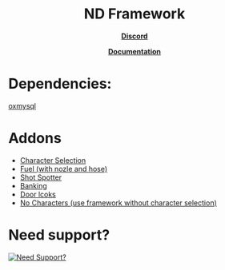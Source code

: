 <h1 align='center'>ND Framework</h1>
<p align='center'><b><a href="discord.gg/nc82d8zvjm">Discord</a></b>

<p align='center'><b><a href="https://ndframework.gitbook.io/nd-framework/">Documentation</a></b>

# Dependencies:
[oxmysql](https://github.com/overextended/oxmysql/releases/download/v2.4.0/oxmysql.zip)

# Addons
* [Character Selection](https://github.com/ND-Framework/ND_CharacterSelection)
* [Fuel (with nozle and hose)](https://github.com/ND-Framework/ND_Fuel)
* [Shot Spotter](https://github.com/ND-Framework/ND_ShotSpotter)
* [Banking](https://github.com/ND-Framework/ND_Banking)
* [Door lcoks](https://github.com/ND-Framework/ND_Doorlocks)
* [No Characters (use framework without character selection)](https://github.com/ND-Framework/ND_NoCharacters)

# Need support?
[![Need Support?](https://user-images.githubusercontent.com/86536434/147299047-73691b78-2690-4786-b58b-27d24e48a0d2.png)](https://discord.gg/Z9Mxu72zZ6)
</p>


